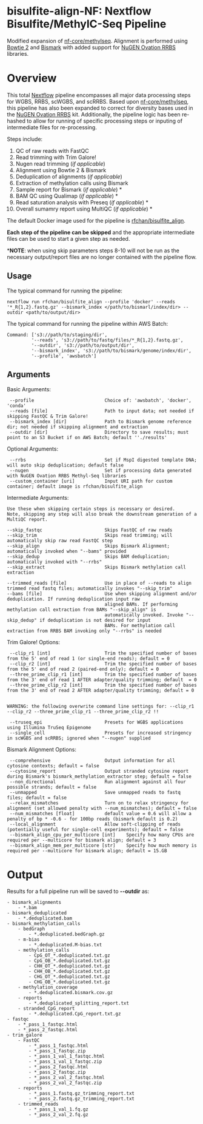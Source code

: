 # bisulfite-align-NF: Nextflow Bisulfite/MethylC-Seq Pipeline

Modified expansion of [nf-core/methylseq](https://github.com/nf-core/methylseq). Alignment is performed using [Bowtie 2](http://bowtie-bio.sourceforge.net/bowtie2/index.shtml) and [Bismark](https://github.com/FelixKrueger/Bismark) with added support for [NuGEN Ovation RRBS](https://github.com/nugentechnologies/NuMetRRBS) libraries.

# Overview

This total [Nextflow](https://www.nextflow.io/) pipeline encompasses all major data processing steps for WGBS, RRBS, scWGBS, and scRRBS. Based upon [nf-core/methylseq](https://github.com/nf-core/methylseq), this pipeline has also been expanded to correct for diversity bases used in the [NuGEN Ovation RRBS](https://github.com/nugentechnologies/NuMetRRBS) kit. Additionally, the pipeline logic has been re-hashed to allow for running of specific processing steps or inputing of intermediate files for re-processing.

Steps include:

1. QC of raw reads with FastQC
2. Read trimming with Trim Galore!
3. Nugen read trimming (*if applicable*)
4. Alignment using Bowtie 2 & Bismark
5. Deduplication of alignments (*if applicable*)
6. Extraction of methylation calls using Bismark
7. Sample report for Bismark (*if applicable*) *
8. BAM QC using Qualimap (*if applicable*) *
9. Read saturation analysis with Preseq (*if applicable*) *
10. Overall sumamry report using MultiQC (*if applicable*) *

The default Docker image used for the pipeline is [rfchan/bisulfite_align](https://hub.docker.com/repository/docker/rfchan/bisulfite_align).

**Each step of the pipeline can be skipped** and the appropriate intermediate files can be used to start a given step as needed. 

***NOTE**: when using skip parameters steps 8-10 will not be run as the necessary output/report files are no longer contained with the pipeline flow.

## Usage
The typical command for running the pipeline:

    nextflow run rfchan/bisulfite_align --profile 'docker' --reads '*_R{1,2}.fastq.gz' --bismark_index </path/to/bismarl/index/dir> --outdir <path/to/output/dir>

The typical command for running the pipeline within AWS Batch:

    Command: ['s3://path/to/staging/dir',
             '--reads', 's3://path/to/fastq/files/*_R{1,2}.fastq.gz',
             '--outdir', 's3://path/to/output/dir',
             '--bismark_index', 's3://path/to/bismark/genome/index/dir',
             '--profile', 'awsbatch']

## Arguments

Basic Arguments:

     --profile                          Choice of: 'awsbatch', 'docker', 'conda'
     --reads [file]                     Path to input data; not needed if skipping FastQC & Trim Galore!
     --bismark_index [dir]              Path to Bismark genome reference dir; not needed if skipping alignment and extraction
     --outdir [dir]                     Directory to save results; must point to an S3 Bucket if on AWS Batch; default ''./results'

 Optional Arguments:

     --rrbs                             Set if MspI digested template DNA; will auto skip deduplication; default false
     --nugen                            Set if processing data generated with NuGEN Ovation RRBS Methyl-Seq libraries
     --custom_container [uri]           Input URI path for custom container; default image is rfchan/bisulfite_align

Intermediate Arguments:

    Use these when skipping certain steps is necessary or desired. 
    Note, skipping any step will also break the downstream generation of a MultiQC report.

    --skip_fastqc                       Skips FastQC of raw reads
    --skip_trim                         Skips read trimming; will automatically skip raw read FastQC step
    --skip_align                        Skips Bismark Alignment; automatically invoked when "--bams" provided 
    --skip_dedup                        Skips BAM deduplication; automatically invoked with "--rrbs"
    --skip_extract                      Skips Bismark methylation call extraction

    --trimmed_reads [file]              Use in place of --reads to align trimmed read fastq files; automatically invokes "--skip_trim"
    --bams [file]                       Use when skipping alignment and/or deduplication. If running deduplication input raw 
                                        aligned BAMs. If performing methylation call extraction from BAMs "--skip_align" is 
                                        automatically invoked. Invoke "--skip_dedup" if deduplication is not desired for input 
                                        BAMs. For methylation call extraction from RRBS BAM invoking only "--rrbs" is needed

Trim Galore! Options:

     --clip_r1 [int]                    Trim the specified number of bases from the 5' end of read 1 (or single-end reads); default = 0
     --clip_r2 [int]                    Trim the specified number of bases from the 5' end of read 2 (paired-end only); default = 0
     --three_prime_clip_r1 [int]        Trim the specified number of bases from the 3' end of read 1 AFTER adapter/quality trimming; default  = 0
     --three_prime_clip_r2 [int]        Trim the specified number of bases from the 3' end of read 2 AFTER adapter/quality trimming; default = 0

    
    WARNING: the following overwrite command line settings for: --clip_r1 --clip_r2 --three_prime_clip_r1 --three_prime_clip_r2 !!

     --truseq_epi                       Presets for WGBS applications using Illumina TruSeq Epigenome
     --single_cell                      Presets for increased stringency in scWGBS and scRRBS; ignored when "--nugen" supplied

Bismark Alignment Options:

     --comprehensive                    Output information for all cytosine contexts; default = false
     --cytosine_report                  Output stranded cytosine report during Bismark's bismark_methylation_extractor step; default = false
     --non_directional                  Run alignment against all four possible strands; default = false
     --unmapped                         Save unmapped reads to fastq files; default = false
     --relax_mismatches                 Turn on to relax stringency for alignment (set allowed penalty with --num_mismatches); default = false
     --num_mismatches [float]           default value = 0.6 will allow a penalty of bp * -0.6 - for 100bp reads (bismark default is 0.2)
     --local_alignment                  Allow soft-clipping of reads (potentially useful for single-cell experiments); default = false
     --bismark_align_cpu_per_multicore [int]    Specify how many CPUs are required per --multicore for bismark align; default = 3
     --bismark_align_mem_per_multicore [str]    Specify how much memory is required per --multicore for bismark align; default = 15.GB

# Output

Results for a full pipeline run will be saved to **--outdir** as:

    - bismark_alignments
        - *.bam
    - bismark_deduplicated
        - *.deduplicated.bam
    - bismark_methylation_calls
        - bedGraph
            - *.deduplicated.bedGraph.gz
        - m-bias
            - *.deduplicated.M-bias.txt
        - methylation_calls
            - CpG_OT_*.deduplicated.txt.gz
            - CpG_OB_*.deduplicated.txt.gz
            - CHH_OT_*.deduplicated.txt.gz
            - CHH_OB_*.deduplicated.txt.gz
            - CHG_OT_*.deduplicated.txt.gz
            - CHG_OB_*.deduplicated.txt.gz
        - methylation_coverage
            - *.deduplicated.bismark.cov.gz
        - reports
            - *.deduplicated_splitting_report.txt
        - stranded_CpG_report
            - *.deduplicated.CpG_report.txt.gz
    - fastqc
        - *_pass_1_fastqc.html
        - *_pass_2_fastqc.html
    - trim_galore
        - FastQC
            - *_pass_1_fastqc.html
            - *_pass_1_fastqc.zip
            - *_pass_1_val_1_fastqc.html
            - *_pass_1_val_1_fastqc.zip
            - *_pass_2_fastqc.html
            - *_pass_2_fastqc.zip
            - *_pass_2_val_2_fastqc.html
            - *_pass_2_val_2_fastqc.zip
        - reports
            - *_pass_1.fastq.gz_trimming_report.txt
            - *_pass_2.fastq.gz_trimming_report.txt
        - trimmed_reads
            - *_pass_1_val_1.fq.gz
            - *_pass_2_val_2.fq.gz
